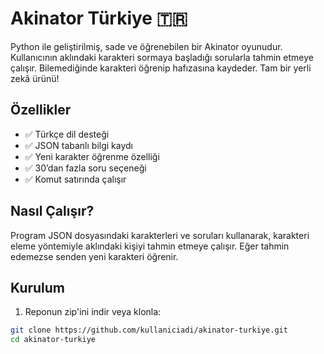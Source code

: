 # Akinator Türkiye 🇹🇷

Python ile geliştirilmiş, sade ve öğrenebilen bir Akinator oyunudur. 
Kullanıcının aklındaki karakteri sormaya başladığı sorularla tahmin etmeye çalışır. 
Bilemediğinde karakteri öğrenip hafızasına kaydeder. Tam bir yerli zekâ ürünü!

## Özellikler
- ✅ Türkçe dil desteği
- ✅ JSON tabanlı bilgi kaydı
- ✅ Yeni karakter öğrenme özelliği
- ✅ 30’dan fazla soru seçeneği
- ✅ Komut satırında çalışır

## Nasıl Çalışır?
Program JSON dosyasındaki karakterleri ve soruları kullanarak, 
karakteri eleme yöntemiyle aklındaki kişiyi tahmin etmeye çalışır. 
Eğer tahmin edemezse senden yeni karakteri öğrenir.

## Kurulum

1. Reponun zip'ini indir veya klonla:
```bash
git clone https://github.com/kullaniciadi/akinator-turkiye.git
cd akinator-turkiye
